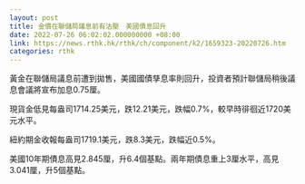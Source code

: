 ```yaml
---
layout: post
title: 金價在聯儲局議息前有沽壓　美國債息回升
date: 2022-07-26 06:02:02.000000000 +08:00
link: https://news.rthk.hk/rthk/ch/component/k2/1659323-20220726.htm
categories: rthk
---
```


黃金在聯儲局議息前遭到拋售，美國國債孳息率則回升，投資者預計聯儲局稍後議息會議將宣布加息0.75厘。

現貨金低見每盎司1714.25美元，跌12.21美元，跌幅0.7%，較早時徘徊近1720美元水平。

紐約期金收報每盎司1719.1美元，跌8.3美元，跌幅近0.5%。

美國10年期債息高見2.845厘，升6.4個基點。兩年期債息重上3厘水平，高見3.041厘，升5個基點。
